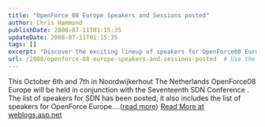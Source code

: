 ```yaml
---
title: "OpenForce 08 Europe Speakers and Sessions posted"
author: Chris Hammond
publishDate: 2008-07-11T01:15:35
updateDate: 2008-07-11T01:15:35
tags: []
excerpt: "Discover the exciting lineup of speakers for OpenForce08 Europe and the Seventeenth SDN Conference in Noordwijkerhout, The Netherlands. Learn more at weblogs.asp.net."
url: /2008/openforce-08-europe-speakers-and-sessions-posted  # Use the generated URL with year
---
```

This October 6th and 7th in Noordwijkerhout The Netherlands OpenForce08 Europe will be held in conjunction with the Seventeenth SDN Conference . The list of speakers for SDN has been posted, it also includes the list of speakers for OpenForce Europe....(<a href="https://weblogs.asp.net/christoc/archive/2008/07/10/openforce-08-europe-speakers-and-sessions-posted.aspx">read more</a>)<img src="https://weblogs.asp.net/aggbug.aspx?PostID=6387418" width="1" height="1"> <a href="https://weblogs.asp.net/christoc/archive/2008/07/10/openforce-08-europe-speakers-and-sessions-posted.aspx">Read More at weblogs.asp.net</a>


